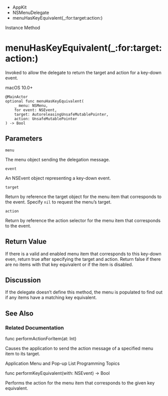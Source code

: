 

- AppKit
- NSMenuDelegate
-  menuHasKeyEquivalent(\_:for:target:action:) 

Instance Method

# menuHasKeyEquivalent(\_:for:target:action:)

Invoked to allow the delegate to return the target and action for a key-down event.

macOS 10.0+

``` source
@MainActor
optional func menuHasKeyEquivalent(
    _ menu: NSMenu,
    for event: NSEvent,
    target: AutoreleasingUnsafeMutablePointer,
    action: UnsafeMutablePointer
) -> Bool
```

## Parameters 

`menu`  

The menu object sending the delegation message.

`event`  

An NSEvent object representing a key-down event.

`target`  

Return by reference the target object for the menu item that corresponds to the event. Specify `nil` to request the menu’s target.

`action`  

Return by reference the action selector for the menu item that corresponds to the event.

## Return Value

If there is a valid and enabled menu item that corresponds to this key-down even, return true after specifying the target and action. Return false if there are no items with that key equivalent or if the item is disabled.

## Discussion

If the delegate doesn’t define this method, the menu is populated to find out if any items have a matching key equivalent.

## See Also

### Related Documentation

func performActionForItem(at: Int)

Causes the application to send the action message of a specified menu item to its target.

Application Menu and Pop-up List Programming Topics

func performKeyEquivalent(with: NSEvent) -> Bool

Performs the action for the menu item that corresponds to the given key equivalent.

